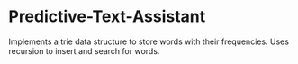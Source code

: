 # Predictive-Text-Assistant
Implements a trie data structure to store words with their frequencies. Uses recursion to insert and search for words. 

